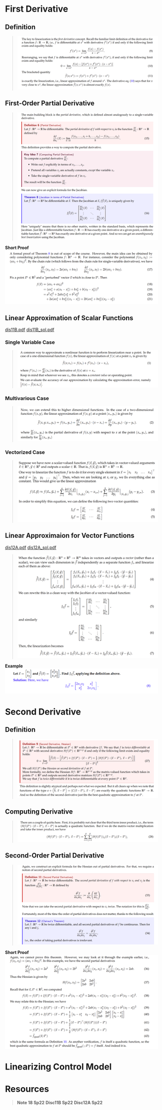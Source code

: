 # First Derivative
## Definition
> ![image.png](Linearization.assets/79d9c4b72272619e3b64acf65a44cf4b_MD5.png)



## First-Order Partial Derivative
> ![image.png](Linearization.assets/53d7028200f1c22517da999c7928c06f_MD5.png)

**Short Proof**![image.png](Linearization.assets/774ca744ec2f58a659566c3015777ce0_MD5.png)


## Linear Approximation of Scalar Functions
[dis11B.pdf](https://www.yuque.com/attachments/yuque/0/2023/pdf/12393765/1692092265922-1782085e-06c6-4e27-bb5a-22b817e29b58.pdf)
[dis11B_sol.pdf](https://www.yuque.com/attachments/yuque/0/2023/pdf/12393765/1692092265934-68710721-43e4-4b38-9549-ed44b70380a5.pdf)
### Single Variable Case
> ![image.png](Linearization.assets/ea331078e3ad40deb2d3619097cbf565_MD5.png)



### Multivarious Case
> ![image.png](Linearization.assets/6a6200e43864a13bf6257d19997e500c_MD5.png)



### Vectorized Case
> ![image.png](Linearization.assets/f066ce86aed6f2c0e99416549dbcd0be_MD5.png)



## Linear Approximaion for Vector Functions
[dis12A.pdf](https://www.yuque.com/attachments/yuque/0/2023/pdf/12393765/1692093706981-834381f1-fa33-44b0-bc9c-201fd29b6a12.pdf)
[dis12A_sol.pdf](https://www.yuque.com/attachments/yuque/0/2023/pdf/12393765/1692093706980-737f1045-d29b-41ac-95c5-82a04441ea86.pdf)
> ![image.png](Linearization.assets/49f1cdb0769ad196ac0d1c48f9661b1b_MD5.png)

**Example**![image.png](Linearization.assets/fa992927b54c4d81423c7d4895ab924d_MD5.png)


# Second Derivative
## Definition
> ![image.png](Linearization.assets/9427e968c1c7a701f5df9dbe82aa96d6_MD5.png)



## Computing Derivative
> ![image.png](Linearization.assets/7910cd502701443b16131d8f238cfbd9_MD5.png)



## Second-Order Partial Derivative
> ![image.png](Linearization.assets/a81c72d151879a11a6110853af18cf4f_MD5.png)

**Short Proof**![image.png](Linearization.assets/3d19d5d51b811025c0b8bbc226f4042c_MD5.png)





# Linearizing Control Model
> 



# Resources
> **Note 18 Sp22**
> **Disc11B Sp22**
> **Disc12A Sp22**


